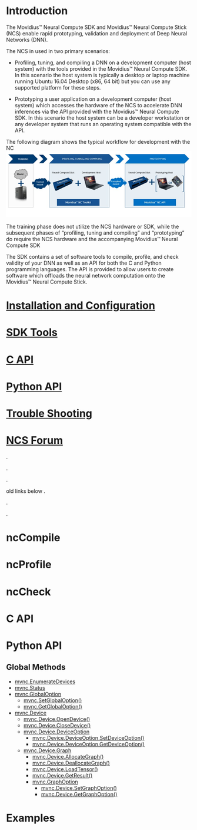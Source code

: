 # Introduction
The Movidius™ Neural Compute SDK and Movidius™ Neural Compute Stick (NCS) enable rapid prototyping, validation and deployment of Deep Neural Networks (DNN).

The NCS in used in two primary scenarios:
- Profiling, tuning, and compiling a DNN on a development computer (host system) with the tools provided in the Movidius™ Neural Compute SDK. In this scenario the host system is typically a desktop or laptop machine running Ubuntu 16.04 Desktop (x86, 64 bit) but you can use any supported platform for these steps.

- Prototyping a user application on a development computer (host system) which accesses the hardware of the NCS to accelerate DNN inferences via the API provided with the Movidius™ Neural Compute SDK. In this scenario the host system can be a developer workstation or any developer system that runs an operating system compatible with the API. 

The following diagram shows the typical workflow for development with the NC
![](images/ncs_workflow.jpg)

The training phase does not utilize the NCS hardware or SDK, while the subsequent phases of “profiling, tuning and compiling” and “prototyping” do require the NCS hardware and the accompanying Movidius™ Neural Compute SDK

The SDK contains a set of software tools to compile, profile, and check validity of your DNN as well as an API for both the C and Python programming languages.  The API is provided to allow users to create software which offloads the neural network computation onto the Movidius™ Neural Compute Stick.

# [Installation and Configuration](install.md)
# [SDK Tools](tools.md)
# [C API](c_api/c_api.md)
# [Python API](python_api.md)
# [Trouble Shooting](troubleshooting.md)
# [NCS Forum](forum.md)
. 

.
 
. 

old links below
. 

.
 
. 


# ncCompile

# ncProfile

# ncCheck

# C API

# Python API

## Global Methods

* [mvnc.EnumerateDevices](https://github.intel.com/pages/MIG-Internal/MvNC_Examples/API/py_EnumerateDevices/)
* [mvnc.Status](https://github.intel.com/pages/MIG-Internal/MvNC_Examples/API/py_Class_Status/)
* [mvnc.GlobalOption](https://github.intel.com/pages/MIG-Internal/MvNC_Examples/API/py_Class_GlobalOption/)
  * [mvnc.SetGlobalOption()](https://github.intel.com/pages/MIG-Internal/MvNC_Examples/API/py_Class_SetGlobalOption/)
  * [mvnc.GetGlobalOption()](https://github.intel.com/pages/MIG-Internal/MvNC_Examples/API/py_Class_GetGlobalOption/)
* [mvnc.Device](https://github.intel.com/pages/MIG-Internal/MvNC_Examples/API/py_Class_Device/)
  * [mvnc.Device.OpenDevice()](https://github.intel.com/pages/MIG-Internal/MvNC_Examples/API/py_OpenDevice/)
  * [mvnc.Device.CloseDevice()](https://github.intel.com/pages/MIG-Internal/MvNC_Examples/API/py_CloseDevice/)
  * [mvnc.Device.DeviceOption](https://github.intel.com/pages/MIG-Internal/MvNC_Examples/API/py_Class_DeviceOption/)
    * [mvnc.Device.DeviceOption.SetDeviceOption()](https://github.intel.com/pages/MIG-Internal/MvNC_Examples/API/py_SetDeviceOption/)
    * [mvnc.Device.DeviceOption.GetDeviceOption()](https://github.intel.com/pages/MIG-Internal/MvNC_Examples/API/py_GetDeviceOption/)
  * [mvnc.Device.Graph](https://github.intel.com/pages/MIG-Internal/MvNC_Examples/API/py_Class_Graph/)
    * [mvnc.Device.AllocateGraph()](https://github.intel.com/pages/MIG-Internal/MvNC_Examples/API/py_AllocateGraph/)  
    * [mvnc.Device.DeallocateGraph()](https://github.intel.com/pages/MIG-Internal/MvNC_Examples/API/py_DeallocateGraph/)  
    * [mvnc.Device.LoadTensor()](https://github.intel.com/pages/MIG-Internal/MvNC_Examples/API/py_LoadTensor/)  
    * [mvnc.Device.GetResult()](https://github.intel.com/pages/MIG-Internal/MvNC_Examples/API/py_GetResult/)  
    * [mvnc.GraphOption](https://github.intel.com/pages/MIG-Internal/MvNC_Examples/API/py_Class_GraphOption/)
      * [mvnc.Device.SetGraphOption()](https://github.intel.com/pages/MIG-Internal/MvNC_Examples/API/py_SetGraphOption/)  
      * [mvnc.Device.GetGraphOption()](https://github.intel.com/pages/MIG-Internal/MvNC_Examples/API/py_GetGraphOption/)  

# Examples


